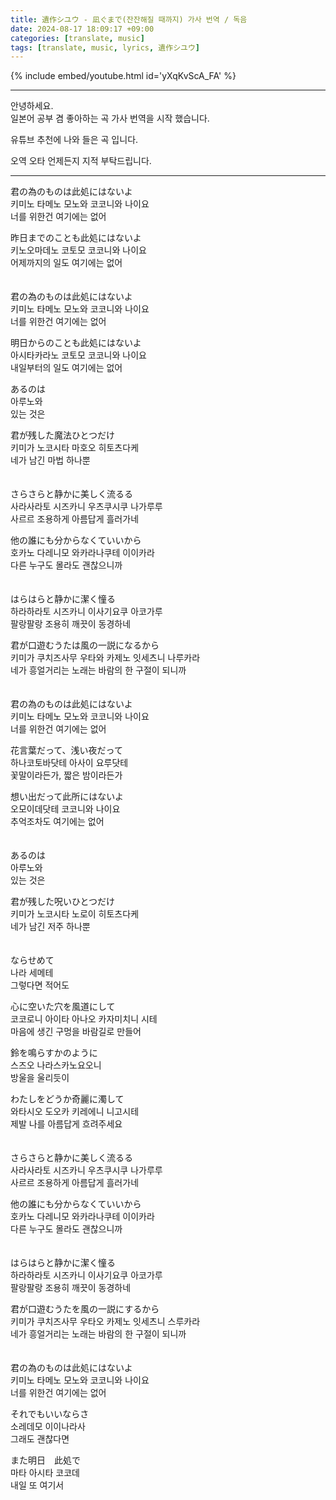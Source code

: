 ```yaml
---
title: 遺作シユウ - 凪ぐまで(잔잔해질 때까지) 가사 번역 / 독음
date: 2024-08-17 18:09:17 +09:00
categories: [translate, music]
tags: [translate, music, lyrics, 遺作シユウ]
---
```


{% include embed/youtube.html id='yXqKvScA_FA' %}

---

안녕하세요.  
일본어 공부 겸 좋아하는 곡 가사 번역을 시작 했습니다.

유튜브 추천에 나와 들은 곡 입니다.

오역 오타 언제든지 지적 부탁드립니다.

---

君の為のものは此処にはないよ  
키미노 타메노 모노와 코코니와 나이요  
너를 위한건 여기에는 없어

昨日までのことも此処にはないよ  
키노오마데노 코토모 코코니와 나이요  
어제까지의 일도 여기에는 없어
\
\
\
君の為のものは此処にはないよ  
키미노 타메노 모노와 코코니와 나이요  
너를 위한건 여기에는 없어

明日からのことも此処にはないよ  
아시타카라노 코토모 코코니와 나이요  
내일부터의 일도 여기에는 없어

あるのは  
아루노와  
있는 것은

君が残した魔法ひとつだけ  
키미가 노코시타 마호오 히토츠다케  
네가 남긴 마법 하나뿐
\
\
\
さらさらと静かに美しく流るる  
사라사라토 시즈카니 우츠쿠시쿠 나가루루  
사르르 조용하게 아름답게 흘러가네

他の誰にも分からなくていいから  
호카노 다레니모 와카라나쿠테 이이카라  
다른 누구도 몰라도 괜찮으니까
\
\
\
はらはらと静かに潔く憧る  
하라하라토 시즈카니 이사기요쿠 아코가루  
팔랑팔랑 조용히 깨끗이 동경하네

君が口遊むうたは風の一説になるから  
키미가 쿠치즈사무 우타와 카제노 잇세츠니 나루카라  
네가 흥얼거리는 노래는 바람의 한 구절이 되니까
\
\
\
君の為のものは此処にはないよ  
키미노 타메노 모노와 코코니와 나이요  
너를 위한건 여기에는 없어

花言葉だって、浅い夜だって  
하나코토바닷테 아사이 요루닷테  
꽃말이라든가, 짧은 밤이라든가

想い出だって此所にはないよ  
오모이데닷테 코코니와 나이요  
추억조차도 여기에는 없어
\
\
\
あるのは  
아루노와  
있는 것은

君が残した呪いひとつだけ  
키미가 노코시타 노로이 히토츠다케  
네가 남긴 저주 하나뿐
\
\
\
ならせめて  
나라 세메테  
그렇다면 적어도

心に空いた穴を風道にして  
코코로니 아이타 아나오 카자미치니 시테  
마음에 생긴 구멍을 바람길로 만들어

鈴を鳴らすかのように  
스즈오 나라스카노요오니  
방울을 울리듯이

わたしをどうか奇麗に濁して  
와타시오 도오카 키레에니 니고시테  
제발 나를 아름답게 흐려주세요
\
\
\
さらさらと静かに美しく流るる  
사라사라토 시즈카니 우츠쿠시쿠 나가루루  
사르르 조용하게 아름답게 흘러가네

他の誰にも分からなくていいから  
호카노 다레니모 와카라나쿠테 이이카라  
다른 누구도 몰라도 괜찮으니까
\
\
\
はらはらと静かに潔く憧る  
하라하라토 시즈카니 이사기요쿠 아코가루  
팔랑팔랑 조용히 깨끗이 동경하네

君が口遊むうたを風の一説にするから  
키미가 쿠치즈사무 우타오 카제노 잇세츠니 스루카라  
네가 흥얼거리는 노래는 바람의 한 구절이 되니까
\
\
\
君の為のものは此処にはないよ  
키미노 타메노 모노와 코코니와 나이요  
너를 위한건 여기에는 없어

それでもいいならさ  
소레데모 이이나라사  
그래도 괜찮다면

また明日　此処で  
마타 아시타 코코데  
내일 또 여기서
